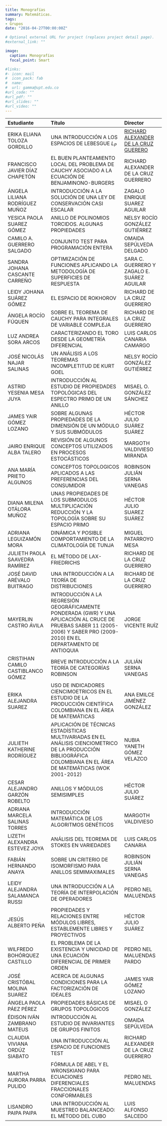 ```yaml
---
title: Monografías
summary: Matemáticas.
tags:
- Grupos
date: "2016-04-27T00:00:00Z"

# Optional external URL for project (replaces project detail page).
#external_link: ""

image:
  caption: Monografías
  focal_point: Smart

#links:
#- icon: mail
#  icon_pack: fab
#  name: 
#  url: gamma@upt.edu.co
#url_code: ""
#url_pdf: ""
#url_slides: ""
#url_video: ""
---
```



Estudiante | Título | Director 
:----------| :---------- | :----------
ERIKA ELIANA TOLOZA GORDILLO | UNA INTRODUCCIÓN A LOS ESPACIOS DE LEBESGUE $L_P$ | [RICHARD ALEXANDER DE LA CRUZ GUERERO](https://matematicas.netlify.app/authors/delacruz-r/)
FRANCISCO JAVIER DÍAZ CHAPETÓN | EL BUEN PLANTEAMIENTO LOCAL DEL PROBLEMA DE CAUCHY ASOCIADO A LA ECUACIÓN DE BENJAMINONO-BURGERS | RICHARD ALEXANDER DE LA CRUZ GUERRERO
ÁNGELA LILIANA RODRÍGUEZ MUÑOZ | INTRODUCCIÓN A LA SOLUCIÓN DE UNA LEY DE CONSERVACIÓN CASI ESCALAR | ZAGALO ENRIQUE SUAREZ AGUILAR
YESICA PAOLA SUAREZ GÓMEZ | ANILLO DE POLINOMIOS TORCIDOS. ALGUNAS PROPIEDADES | NELSY ROCÍO GONZÁLEZ GUTIÉRREZ
CAMILO A. GUERRERO SALGADO| CONJUNTO TEST PARA PROGRAMACIÓN ENTERA| OMAIDA SEPÚLVEDA DELGADO 
SANDRA JOHANA CASCANTE CARREÑO | OPTIMIZACIÓN DE FUNCIONES APLICANDO LA METODOLOGÍA DE SUPERFICIES DE RESPUESTA | SARA C. GUERRERO Y ZAGALO E. SUÁREZ AGUILAR
LEIDY JOHANA SUÁREZ GÓMEZ | EL ESPACIO DE ROKHOROV | RICHARD DE LA CRUZ GUERRERO
ÁNGELA ROCÍO FÚQUEN |SOBRE EL TEOREMA DE CAUCHY PARA INTEGRALES DE VARIABLE COMPLEJA | RICHARD DE LA CRUZ GUERRERO
LUZ ANDREA SORA ARCOS| CARACTERIZANDO EL TORO DESDE LA GEOMETRÍA DIFERENCIAL | LUIS CARLOS CANARIA CAMARGO 
JOSÉ NICOLÁS NAJAR SALINAS| UN ANÁLISIS A LOS TEOREMAS INCOMPLETITUD DE KURT GOEL | NELSY ROCÍO GONZÁLEZ GUTIÉRREZ
ASTRID YESENIA MESA JUYA | INTRODUCCIÓN AL ESTUDIO DE PROPIEDADES TOPOLÓGICAS DEL ESPECTRO PRIMO DE UN ANILLO | MISAEL O. GONZÁLEZ SÁNCHEZ
JAMES YAIR GÓMEZ LOZANO | SOBRE ALGUNAS PROPIEDADES DE LA DIMENSIÓN DE UN MÓDULO Y SUS SUBMÓDULOS | HÉCTOR JULIO SUÁREZ SUÁREZ
JAIRO ENRIQUE ALBA TALERO | REVISIÓN DE ALGUNOS CONCEPTOS UTILIZADOS EN PROCESOS ESTOCÁSTICOS| MARGOTH VALDIVIESO MIRANDA 
ANA MARÍA PRIETO ALGUNOS | CONCEPTOS TOPOLOGICOS APLICADOS A LAS PREFERENCIAS DEL CONSUMIDOR | ROBINSON JULIÁN SERNA VANEGAS
DIANA MILENA OTÁLORA MUÑOZ| UNAS PROPIEDADES DE LOS SUBMODULOS MULTIPLICACIÓN REDUCCIÓN Y LA TOPOLOGÍA SOBRE SU ESPACIO PRIMO | HÉCTOR JULIO SUAREZ SUÁREZ 
ADRIANA LEGUIZAMÓN MORA | DINÁMICA Y POSIBLE COMPORTAMIENTO DE LA CLIMATOLOGÍA DE TUNJA | MIGUEL PATARROYO MESA 
JULIETH PAOLA SAAVEDRA RAMÍREZ| EL MÉTODO DE LAX-FRIEDRICHS|  RICHARD DE LA CRUZ GUERRERO 
JOSÉ DAVID ARÉVALO BUITRAGO | UNA INTRODUCCIÓN A LA TEORÍA DE DISTRIBUCIONES| RICHARD DE LA CRUZ GUERRERO 
MAYERLIN CASTRO ÁVILA | INTRODUCCIÓN A LA REGRESIÓN GEOGRÁFICAMENTE PONDERADA (GWR) Y UNA APLICACIÓN AL CRUCE DE PRUEBAS SABER 11 (2005-2006) Y SABER PRO (2009-2010) EN EL DEPARTAMENTO DE ANTIOQUIA | JORGE VICENTE RUÍZ
CRISTIHAN CAMILO CASTIBLANCO GÓMEZ| BREVE INTRODUCCIÓN A LA TEORÍA DE CATEGORÍAS ROBINSON| JULIÁN SERNA VANEGAS
ERIKA ALEJANDRA SUAREZ | USO DE INDICADORES CIENCIMOETRICOS EN EL ESTUDIO DE LA PRODUCCIÓN CIENTÍFICA COLOMBIANA EN EL ÁREA DE MATEMÁTICAS| ANA EMILCE JIMÉNEZ GONZÁLEZ
JULIETH KATHERINE RODRÍGUEZ| APLICACIÓN DE TÉCNICAS ESTADÍSTICAS MULTIVARIADAS EN EL ANÁLISIS CIENCIOMETRICO DE LA PRODUCCIÓN BIBLIOGRÁFICA COLOMBIANA EN EL ÁREA DE MATEMÁTICAS (WOK 2001-2012)| NUBIA YANETH GÓMEZ VELAZCO
CESAR ALEJANDRO GARZÓN ROBELTO| ANILLOS Y MÓDULOS SEMISIMPLES | HÉCTOR JULIO SUÁREZ
ADRIANA MARCELA SALINAS TORRES|INTRODUCCIÓN MATEMÁTICA DE LOS ALGORITMOS GENÉTICOS| MARGOTH VALDIVIESO 
LIZETH ALEXANDRA ESTEVEZ JOYA |ANÁLISIS DEL TEOREMA DE STOKES EN VARIEDADES |LUIS CARLOS CANARIA 
FABIÁN HERNANDO ANAYA | SOBRE UN CRITERIO DE ISOMORFISMO PARA ANILLOS SEMIMAXIMALES| ROBINSON JULIÁN SERNA VANEGAS 
LEIDY ALEJANDRA SALAMANCA RUSSI| UNA INTRODUCCIÓN A LA TEORÍA DE INTERPOLACIÓN DE OPERADORES| PEDRO NEL MALUENDAS 
JESÚS ALBERTO PEÑA | PROPIEDADES Y RELACIONES ENTRE MÓDULOS LIBRES, ESTABLEMENTE LIBRES Y PROYECTIVOS| HÉCTOR JULIO SUÁREZ 
WILFREDO BOHÓRQUEZ CASTILLO | EL PROBLEMA DE LA EXISTENCIA Y UNICIDAD DE UNA ECUACIÓN DIFERENCIAL DE PRIMER ORDEN| PEDRO NEL MALUENDAS PARDO 
JOSÉ CRISTÓBAL MOLINA SUAREZ | ACERCA DE ALGUNAS CONDICIONES PARA LA FACTORIZACIÓN DE IDEALES| JAMES YAIR GÓMEZ LOZANO 
ÁNGELA PAOLA PÁEZ PÉREZ |PROPIEDADES BÁSICAS DE GRUPOS TOPOLÓGICOS| MISAEL O GONZÁLEZ 
ÉDISON IVÁN ZAMBRANO MATEUS | INTRODUCCIÓN AL ESTUDIO DE INVARIANTES DE GRUPOS FINITOS| OMAIDA SEPÚLVEDA 
CLAUDIA VIVIANA ORDÚZ SIABATO | UNA INTRODUCCIÓN AL ESPACIO DE FUNCIONES TEST | RICHARD ALEXANDER DE LA CRUZ GUERRERO
MARTHA AURORA PARRA PULIDO | FÓRMULA DE ABEL Y EL WRONSKIANO PARA ECUACIONES DIFERENCIALES FRACCIONALES CONFORMABLES| PEDRO NEL MALUENDAS
LISANDRO PAIPA PAIPA | UNA INTRODUCCIÓN AL MUESTREO BALANCEADO: EL MÉTODO DEL CUBO | LUIS ALFONSO SALCEDO
